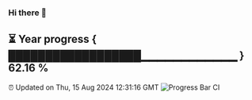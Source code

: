 ### Hi there 👋
⏳ Year progress { ██████████████████▁▁▁▁▁▁▁▁▁▁▁▁ } 62.16 %
---
⏰ Updated on Thu, 15 Aug 2024 12:31:16 GMT
![Progress Bar CI](https://github.com/liununu/liununu/workflows/Progress%20Bar%20CI/badge.svg)

